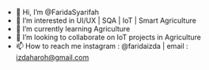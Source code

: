 - 👋 Hi, I’m @FaridaSyarifah
- 👀 I’m interested in UI/UX | SQA | IoT | Smart Agriculture
- 🌱 I’m currently learning Agriculture
- 💞️ I’m looking to collaborate on IoT projects in Agriculture
- 📫 How to reach me instagram : @faridaizda | email : izdaharoh@gmail.com

<!---
FaridaSyarifah/FaridaSyarifah is a ✨ special ✨ repository because its `README.md` (this file) appears on your GitHub profile.
You can click the Preview link to take a look at your changes.
--->
